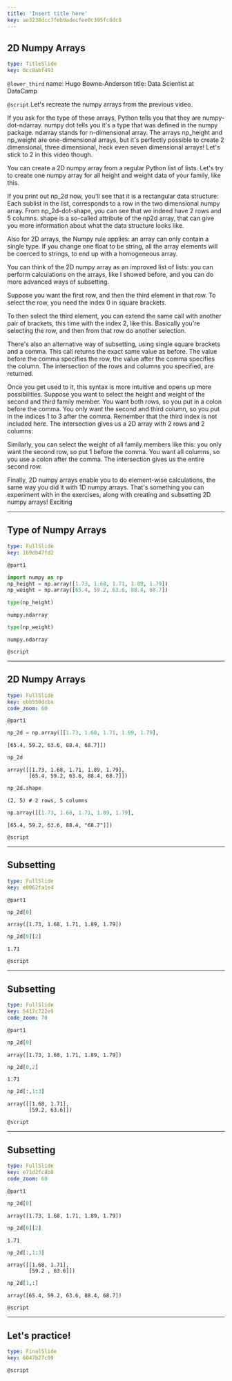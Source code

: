 ```yaml
---
title: 'Insert title here'
key: ae3238dcc7feb9adecfee0c395fc8dc8
---
```


## 2D Numpy Arrays

```yaml
type: TitleSlide
key: 0cc8abf493
```

`@lower_third`
name: Hugo Bowne-Anderson
title: Data Scientist at DataCamp

`@script`
Let's recreate the numpy arrays from the previous video.

If you ask for the type of these arrays, Python tells you that they are numpy-dot-ndarray. numpy dot tells you it's a type that was defined in the numpy package. ndarray stands for n-dimensional array. The arrays np_height and np_weight are one-dimensional arrays, but it's perfectly possible to create 2 dimensional, three dimensional, heck even seven dimensional arrays! Let's stick to 2 in this video though.

You can create a 2D numpy array from a regular Python list of lists. Let's try to create one numpy array for all height and weight data of your family, like this.

If you print out np_2d now, you'll see that it is a rectangular data structure: Each sublist in the list, corresponds to a row in the two dimensional numpy array. From np_2d-dot-shape, you can see that we indeed have 2 rows and 5 columns. shape is a so-called attribute of the np2d array, that can give you more information about what the data structure looks like.

Also for 2D arrays, the Numpy rule applies: an array can only contain a single type. If you change one float to be string, all the array elements will be coerced to strings, to end up with a homogeneous array.

You can think of the 2D numpy array as an improved list of lists: you can perform calculations on the arrays, like I showed before, and you can do more advanced ways of subsetting.

Suppose you want the first row, and then the third element in that row. To select the row, you need the index 0 in square brackets.

To then select the third element, you can extend the same call with another pair of brackets, this time with the index 2, like this. Basically you're selecting the row, and then from that row do another selection.

There's also an alternative way of subsetting, using single square brackets and a comma. This call returns the exact same value as before. The value before the comma specifies the row, the value after the comma specifies the column. The intersection of the rows and columns you specified, are returned.

Once you get used to it, this syntax is more intuitive and opens up more possibilities. Suppose you want to select the height and weight of the second and third family member. You want both rows, so you put in a colon before the comma. You only want the second and third column, so you put in the indices 1 to 3 after the comma. Remember that the third index is not included here. The intersection gives us a 2D array with 2 rows and 2 columns:

Similarly, you can select the weight of all family members like this: you only want the second row, so put 1 before the comma. You want all columns, so you use a colon after the comma. The intersection gives us the entire second row.

Finally, 2D numpy arrays enable you to do element-wise calculations, the same way you did it with 1D numpy arrays. That's something you can experiment with in the exercises, along with creating and subsetting 2D numpy arrays! Exciting

---

## Type of Numpy Arrays

```yaml
type: FullSlide
key: 1b9db47fd2
```

`@part1`
```py
import numpy as np
np_height = np.array([1.73, 1.68, 1.71, 1.89, 1.79])
np_weight = np.array([65.4, 59.2, 63.6, 88.4, 68.7])
```
```py
type(np_height)
```

```out
numpy.ndarray
```

```py
type(np_weight)
```

```out
numpy.ndarray
```

`@script`


---

## 2D Numpy Arrays

```yaml
type: FullSlide
key: ebb550dcba
code_zoom: 60
```

`@part1`
```py
np_2d = np.array([[1.73, 1.68, 1.71, 1.89, 1.79],
```

```out
[65.4, 59.2, 63.6, 88.4, 68.7]])
```

```py
np_2d
```

```out
array([[1.73, 1.68, 1.71, 1.89, 1.79],
       [65.4, 59.2, 63.6, 88.4, 68.7]])
```

```py
np_2d.shape
```

```out
(2, 5) # 2 rows, 5 columns
```

```py
np.array([[1.73, 1.68, 1.71, 1.89, 1.79],
```

```out
[65.4, 59.2, 63.6, 88.4, "68.7"]])

```

`@script`


---

## Subsetting

```yaml
type: FullSlide
key: e0062fa1e4
```

`@part1`
```py
np_2d[0]
```

```out
array([1.73, 1.68, 1.71, 1.89, 1.79])
```

```py
np_2d[0][2]
```

```out
1.71
```

`@script`


---

## Subsetting

```yaml
type: FullSlide
key: 5417c722e9
code_zoom: 70
```

`@part1`
```py
np_2d[0]
```

```out
array([1.73, 1.68, 1.71, 1.89, 1.79])
```

```py
np_2d[0,2]
```

```out
1.71
```

```py
np_2d[:,1:3]
```

```out
array([[1.68, 1.71],
       [59.2, 63.6]])
```

`@script`


---

## Subsetting

```yaml
type: FullSlide
key: e71d2fc8b8
code_zoom: 60
```

`@part1`
```py
np_2d[0]
```

```out
array([1.73, 1.68, 1.71, 1.89, 1.79])
```

```py
np_2d[0][2]
```

```out
1.71
```

```py
np_2d[:,1:3]
```

```out
array([[1.68, 1.71],
       [59.2 , 63.6]])
```

```py
np_2d[1,:]
```

```out
array([65.4, 59.2, 63.6, 88.4, 68.7])
```

`@script`


---

## Let's practice!

```yaml
type: FinalSlide
key: 6047b27c09
```

`@script`
